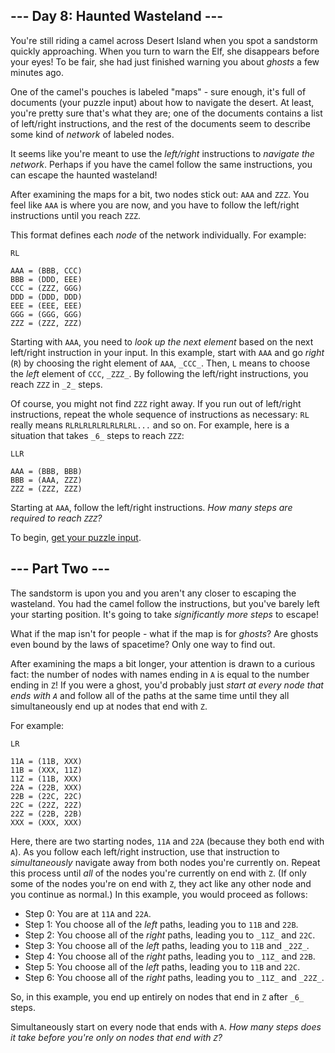 ## --- Day 8: Haunted Wasteland ---

You're still riding a camel across Desert Island when you spot a sandstorm
quickly approaching. When you turn to warn the Elf, she disappears before your
eyes! To be fair, she had just finished warning you about  _ghosts_  a few
minutes ago.

One of the camel's pouches is labeled "maps" - sure enough, it's full of
documents (your puzzle input) about how to navigate the desert. At least, you're
pretty sure that's what they are; one of the documents contains a list of
left/right instructions, and the rest of the documents seem to describe some
kind of  _network_  of labeled nodes.

It seems like you're meant to use the  _left/right_  instructions to  _navigate
the network_. Perhaps if you have the camel follow the same instructions, you
can escape the haunted wasteland!

After examining the maps for a bit, two nodes stick out:  `AAA`  and  `ZZZ`. You
feel like  `AAA`  is where you are now, and you have to follow the left/right
instructions until you reach  `ZZZ`.

This format defines each  _node_  of the network individually. For example:

```
RL

AAA = (BBB, CCC)
BBB = (DDD, EEE)
CCC = (ZZZ, GGG)
DDD = (DDD, DDD)
EEE = (EEE, EEE)
GGG = (GGG, GGG)
ZZZ = (ZZZ, ZZZ)
```

Starting with  `AAA`, you need to  _look up the next element_  based on the next
left/right instruction in your input. In this example, start with  `AAA`  and go
_right_  (`R`) by choosing the right element of  `AAA`,  `_CCC_`. Then,  `L`
means to choose the  _left_  element of  `CCC`,  `_ZZZ_`. By following the
left/right instructions, you reach  `ZZZ`  in  `_2_`  steps.

Of course, you might not find  `ZZZ`  right away. If you run out of left/right
instructions, repeat the whole sequence of instructions as necessary:  `RL`
really means  `RLRLRLRLRLRLRLRL...`  and so on. For example, here is a situation
that takes  `_6_`  steps to reach  `ZZZ`:

```
LLR

AAA = (BBB, BBB)
BBB = (AAA, ZZZ)
ZZZ = (ZZZ, ZZZ)
```

Starting at  `AAA`, follow the left/right instructions.  _How many steps are
required to reach  `ZZZ`?_

To begin,  [get your puzzle input](https://adventofcode.com/2023/day/8/input).

## --- Part Two ---

The sandstorm is upon you and you aren't any closer to escaping the wasteland.
You had the camel follow the instructions, but you've barely left your starting
position. It's going to take  _significantly more steps_  to escape!

What if the map isn't for people - what if the map is for  _ghosts_? Are ghosts
even bound by the laws of spacetime? Only one way to find out.

After examining the maps a bit longer, your attention is drawn to a curious
fact: the number of nodes with names ending in  `A`  is equal to the number
ending in  `Z`! If you were a ghost, you'd probably just  _start at every node
that ends with  `A`_  and follow all of the paths at the same time until they
all simultaneously end up at nodes that end with  `Z`.

For example:

```
LR

11A = (11B, XXX)
11B = (XXX, 11Z)
11Z = (11B, XXX)
22A = (22B, XXX)
22B = (22C, 22C)
22C = (22Z, 22Z)
22Z = (22B, 22B)
XXX = (XXX, XXX)
```

Here, there are two starting nodes,  `11A`  and  `22A`  (because they both end
with  `A`). As you follow each left/right instruction, use that instruction to
_simultaneously_  navigate away from both nodes you're currently on. Repeat this
process until  _all_  of the nodes you're currently on end with  `Z`. (If only
some of the nodes you're on end with  `Z`, they act like any other node and you
continue as normal.) In this example, you would proceed as follows:

- Step 0: You are at  `11A`  and  `22A`.
- Step 1: You choose all of the  _left_  paths, leading you to  `11B`
  and  `22B`.
- Step 2: You choose all of the  _right_  paths, leading you to  `_11Z_`
  and  `22C`.
- Step 3: You choose all of the  _left_  paths, leading you to  `11B`
  and  `_22Z_`.
- Step 4: You choose all of the  _right_  paths, leading you to  `_11Z_`
  and  `22B`.
- Step 5: You choose all of the  _left_  paths, leading you to  `11B`
  and  `22C`.
- Step 6: You choose all of the  _right_  paths, leading you to  `_11Z_`
  and  `_22Z_`.

So, in this example, you end up entirely on nodes that end in  `Z`  after  `_6_`
steps.

Simultaneously start on every node that ends with  `A`.  _How many steps does it
take before you're only on nodes that end with  `Z`?_